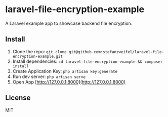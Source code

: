 # laravel-file-encryption-example

A Laravel example app to showcase backend file encryption.

## Install

1. Clone the repo: `git clone git@github.com:stefanzweifel/laravel-file-encryption-example.git`
2. Install dependencies: `cd laravel-file-encryption-example && composer install`
3. Create Application Key: `php artisan key:generate`
4. Run dev server: `php artisan serve`
5. Open App [http://127.0.0.1:8000](http://127.0.0.1:8000)

## License

MIT
